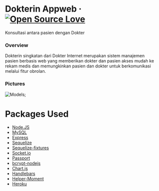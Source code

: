 # Dokterin Appweb &middot; [![Open Source Love](https://badges.frapsoft.com/os/mit/mit.svg?v=102)](https://github.com/ellerbrock/open-source-badge/)

Konsultasi antara pasien dengan Dokter

### Overview

Dokterin singkatan dari Dokter Internet merupakan sistem manajemen pasien berbasis web yang memberikan dokter dan pasien akses mudah ke rekam medis dan memungkinkan pasien dan dokter untuk berkomunikasi melalui fitur obrolan.

### Pictures

![Models](./public/images/index.jpeg);

# Packages Used

* [Node.JS](https://www.npmjs.com/)
* [MySQL](https://www.npmjs.com/package/mysql)
* [Express](https://www.npmjs.com/package/express)
* [Sequelize](http://docs.sequelizejs.com/)
* [Sequelize-fixtures](https://www.npmjs.com/package/sequelize-fixtures)
* [Socket.io](https://www.npmjs.com/package/socket.io)
* [Passport](https://www.npmjs.com/package/passport)
* [bcrypt-nodejs](https://www.npmjs.com/package/bcrypt-nodejs)
* [Chart.js](https://www.npmjs.com/package/chart.js)
* [Handlebars](https://www.npmjs.com/package/express-handlebars)
* [Helper-Moment](https://www.npmjs.com/package/helper-moment)
* [Heroku](https://www.npmjs.com/package/heroku)